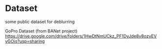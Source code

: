 # Dataset
some public dataset for deblurring

GoPro Dataset (from BANet project)
https://drive.google.com/drive/folders/1HwDtNmUCkz_PF1DyJde8v8ozyEVyGOis?usp=sharing
